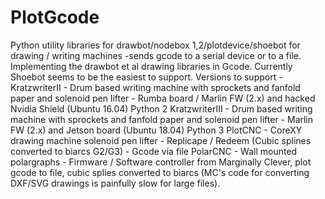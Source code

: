 # PlotGcode
 Python utility libraries for drawbot/nodebox 1,2/plotdevice/shoebot for drawing / writing machines -sends gcode to a serial device or to a file.  Implementing the drawbot et al drawing libraries in Gcode.
 Currently Shoebot seems to be the easiest to support.
 Versions to support -
 	KratzwriterII 	- Drum based writing machine with sprockets and fanfold paper and solenoid pen lifter - Rumba board / Marlin FW (2.x) and hacked Nvidia Shield (Ubuntu 16.04) Python 2
 	KratzwriterIII	- Drum based writing machine with sprockets and fanfold paper and solenoid pen lifter - Marlin FW (2.x) and Jetson board (Ubuntu 18.04) Python 3
 	PlotCNC	- CoreXY drawing machine solenoid pen lifter - Replicape / Redeem (Cubic splines converted to biarcs G2/G3) - Gcode via file
 	PolarCNC	- Wall mounted polargraphs - Firmware / Software controller from Marginally Clever, plot gcode to file, cubic splies converted to biarcs (MC's code for converting DXF/SVG drawings is painfully slow for large files).
